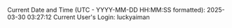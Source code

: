 Current Date and Time (UTC - YYYY-MM-DD HH:MM:SS formatted): 2025-03-30 03:27:12
Current User's Login: luckyaiman
